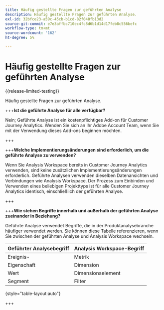 ```yaml
---
title: Häufig gestellte Fragen zur geführten Analyse
description: Häufig gestellte Fragen zur geführten Analyse.
exl-id: 32bfce23-a59c-45cb-b1cd-82f048fb13d2
source-git-commit: e7e3affbc710ec4fc8d6b1d14d17feb8c556befc
workflow-type: tm+mt
source-wordcount: '162'
ht-degree: 5%

---
```


# Häufig gestellte Fragen zur geführten Analyse

{{release-limited-testing}}

Häufig gestellte Fragen zur geführten Analyse.

+++**Ist die geführte Analyse für alle verfügbar?**

Nein; Geführte Analyse ist ein kostenpflichtiges Add-on für Customer Journey Analytics. Wenden Sie sich an Ihr Adobe Account Team, wenn Sie mit der Verwendung dieses Add-ons beginnen möchten.

+++

+++**Welche Implementierungsänderungen sind erforderlich, um die geführte Analyse zu verwenden?**

Wenn Sie Analysis Workspace bereits in Customer Journey Analytics verwenden, sind keine zusätzlichen Implementierungsänderungen erforderlich. Geführte Analysen verwenden dieselben Datenansichten und Verbindungen wie Analysis Workspace. Der Prozess zum Einbinden und Verwenden eines beliebigen Projekttyps ist für alle Customer Journey Analytics identisch, einschließlich der geführten Analyse.

+++

+++**Wie stehen Begriffe innerhalb und außerhalb der geführten Analyse zueinander in Beziehung?**

Geführte Analyse verwendet Begriffe, die in der Produktanalysebranche häufiger verwendet werden. Sie können diese Tabelle referenzieren, wenn Sie zwischen der geführten Analyse und Analysis Workspace wechseln.

| Geführter Analysebegriff | Analysis Workspace-Begriff |
| --- | --- |
| Ereignis-   | Metrik |
| Eigenschaft | Dimension |
| Wert | Dimensionselement |
| Segment | Filter |

{style="table-layout:auto"}

+++
